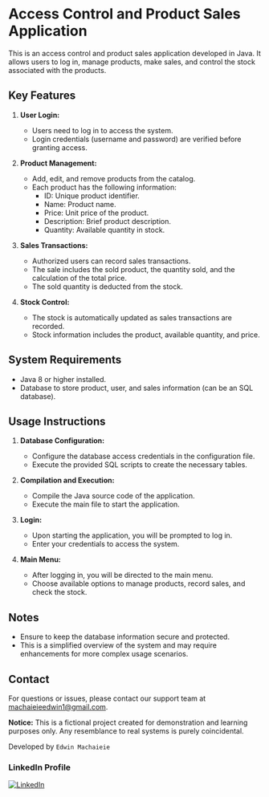 # Access Control and Product Sales Application

This is an access control and product sales application developed in Java. It allows users to log in, manage products, make sales, and control the stock associated with the products.

## Key Features

1. **User Login:**
   - Users need to log in to access the system.
   - Login credentials (username and password) are verified before granting access.

2. **Product Management:**
   - Add, edit, and remove products from the catalog.
   - Each product has the following information:
     - ID: Unique product identifier.
     - Name: Product name.
     - Price: Unit price of the product.
     - Description: Brief product description.
     - Quantity: Available quantity in stock.

3. **Sales Transactions:**
   - Authorized users can record sales transactions.
   - The sale includes the sold product, the quantity sold, and the calculation of the total price.
   - The sold quantity is deducted from the stock.

4. **Stock Control:**
   - The stock is automatically updated as sales transactions are recorded.
   - Stock information includes the product, available quantity, and price.

## System Requirements

- Java 8 or higher installed.
- Database to store product, user, and sales information (can be an SQL database).

## Usage Instructions

1. **Database Configuration:**
   - Configure the database access credentials in the configuration file.
   - Execute the provided SQL scripts to create the necessary tables.

2. **Compilation and Execution:**
   - Compile the Java source code of the application.
   - Execute the main file to start the application.

3. **Login:**
   - Upon starting the application, you will be prompted to log in.
   - Enter your credentials to access the system.

4. **Main Menu:**
   - After logging in, you will be directed to the main menu.
   - Choose available options to manage products, record sales, and check the stock.

## Notes

- Ensure to keep the database information secure and protected.
- This is a simplified overview of the system and may require enhancements for more complex usage scenarios.

## Contact

For questions or issues, please contact our support team at machaieieedwin1@gmail.com.

**Notice:** This is a fictional project created for demonstration and learning purposes only. Any resemblance to real systems is purely coincidental.

Developed by  `Edwin Machaieie` 

### LinkedIn Profile
[![LinkedIn](https://img.shields.io/badge/edwin-machaieie-ab5156279-blue?style=flat-square&logo=linkedin)](https://www.linkedin.com/in/edwin-machaieie-ab5156279/)




